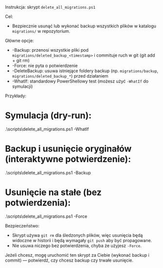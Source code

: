 Instrukcja: skrypt `delete_all_migrations.ps1`

Cel:
- Bezpiecznie usunąć lub wykonać backup wszystkich plików w katalogu `migrations/` w repozytorium.

Główne opcje:
- -Backup: przenosi wszystkie pliki pod `migrations/deleted_backup_<timestamp>` i commituje ruch w git (git add + git rm)
- -Force: nie pyta o potwierdzenie
- -DeleteBackup: usuwa istniejące foldery backup (np. `migrations/backup`, `migrations/deleted_backup_*`) przed działaniem
- -WhatIf: standardowy PowerShellowy test (możesz użyć `-WhatIf` do symulacji)

Przykłady:
  # Symulacja (dry-run):
  .\scripts\delete_all_migrations.ps1 -WhatIf

  # Backup i usunięcie oryginałów (interaktywne potwierdzenie):
  .\scripts\delete_all_migrations.ps1 -Backup

  # Usunięcie na stałe (bez potwierdzenia):
  .\scripts\delete_all_migrations.ps1 -Force

Bezpieczeństwo:
- Skrypt używa `git rm` dla śledzonych plików, więc usunięcia będą widoczne w historii i będą wymagały `git push` aby być propagowane.
- Nie usuwa niczego bez potwierdzenia, chyba że użyjesz `-Force`.

Jeżeli chcesz, mogę uruchomić ten skrypt za Ciebie (wykonać backup i commit) — potwierdź, czy chcesz backup czy trwałe usunięcie.
